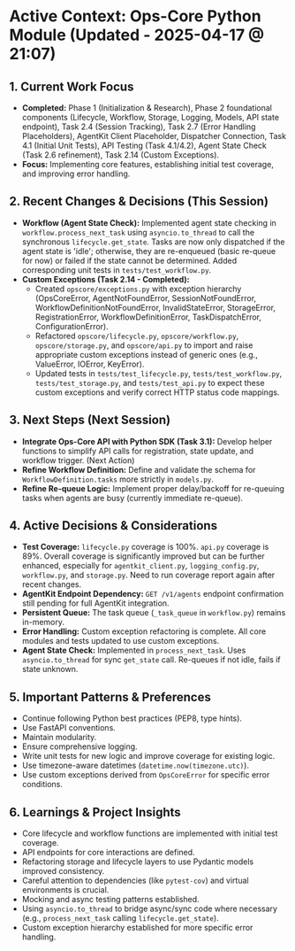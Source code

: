 # Active Context: Ops-Core Python Module (Updated - 2025-04-17 @ 21:07)

## 1. Current Work Focus
- **Completed:** Phase 1 (Initialization & Research), Phase 2 foundational components (Lifecycle, Workflow, Storage, Logging, Models, API state endpoint), Task 2.4 (Session Tracking), Task 2.7 (Error Handling Placeholders), AgentKit Client Placeholder, Dispatcher Connection, Task 4.1 (Initial Unit Tests), API Testing (Task 4.1/4.2), Agent State Check (Task 2.6 refinement), Task 2.14 (Custom Exceptions).
- **Focus:** Implementing core features, establishing initial test coverage, and improving error handling.

## 2. Recent Changes & Decisions (This Session)
- **Workflow (Agent State Check):** Implemented agent state checking in `workflow.process_next_task` using `asyncio.to_thread` to call the synchronous `lifecycle.get_state`. Tasks are now only dispatched if the agent state is 'idle'; otherwise, they are re-enqueued (basic re-queue for now) or failed if the state cannot be determined. Added corresponding unit tests in `tests/test_workflow.py`.
- **Custom Exceptions (Task 2.14 - Completed):**
    - Created `opscore/exceptions.py` with exception hierarchy (OpsCoreError, AgentNotFoundError, SessionNotFoundError, WorkflowDefinitionNotFoundError, InvalidStateError, StorageError, RegistrationError, WorkflowDefinitionError, TaskDispatchError, ConfigurationError).
    - Refactored `opscore/lifecycle.py`, `opscore/workflow.py`, `opscore/storage.py`, and `opscore/api.py` to import and raise appropriate custom exceptions instead of generic ones (e.g., ValueError, IOError, KeyError).
    - Updated tests in `tests/test_lifecycle.py`, `tests/test_workflow.py`, `tests/test_storage.py`, and `tests/test_api.py` to expect these custom exceptions and verify correct HTTP status code mappings.

## 3. Next Steps (Next Session)
- **Integrate Ops-Core API with Python SDK (Task 3.1):** Develop helper functions to simplify API calls for registration, state update, and workflow trigger. (Next Action)
- **Refine Workflow Definition:** Define and validate the schema for `WorkflowDefinition.tasks` more strictly in `models.py`.
- **Refine Re-queue Logic:** Implement proper delay/backoff for re-queuing tasks when agents are busy (currently immediate re-queue).

## 4. Active Decisions & Considerations
- **Test Coverage:** `lifecycle.py` coverage is 100%. `api.py` coverage is 89%. Overall coverage is significantly improved but can be further enhanced, especially for `agentkit_client.py`, `logging_config.py`, `workflow.py`, and `storage.py`. Need to run coverage report again after recent changes.
- **AgentKit Endpoint Dependency:** `GET /v1/agents` endpoint confirmation still pending for full AgentKit integration.
- **Persistent Queue:** The task queue (`_task_queue` in `workflow.py`) remains in-memory.
- **Error Handling:** Custom exception refactoring is complete. All core modules and tests updated to use custom exceptions.
- **Agent State Check:** Implemented in `process_next_task`. Uses `asyncio.to_thread` for sync `get_state` call. Re-queues if not idle, fails if state unknown.

## 5. Important Patterns & Preferences
- Continue following Python best practices (PEP8, type hints).
- Use FastAPI conventions.
- Maintain modularity.
- Ensure comprehensive logging.
- Write unit tests for new logic and improve coverage for existing logic.
- Use timezone-aware datetimes (`datetime.now(timezone.utc)`).
- Use custom exceptions derived from `OpsCoreError` for specific error conditions.

## 6. Learnings & Project Insights
- Core lifecycle and workflow functions are implemented with initial test coverage.
- API endpoints for core interactions are defined.
- Refactoring storage and lifecycle layers to use Pydantic models improved consistency.
- Careful attention to dependencies (like `pytest-cov`) and virtual environments is crucial.
- Mocking and async testing patterns established.
- Using `asyncio.to_thread` to bridge async/sync code where necessary (e.g., `process_next_task` calling `lifecycle.get_state`).
- Custom exception hierarchy established for more specific error handling.